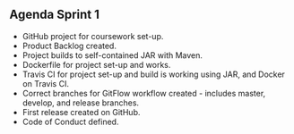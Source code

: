 ## Agenda Sprint 1

  - GitHub project for coursework set-up.
  - Product Backlog created.
  - Project builds to self-contained JAR with Maven.
  - Dockerfile for project set-up and works.
  - Travis CI for project set-up and build is working using JAR, and Docker on Travis CI.
  - Correct branches for GitFlow workflow created - includes master, develop, and release branches.
  - First release created on GitHub.
  - Code of Conduct defined.





